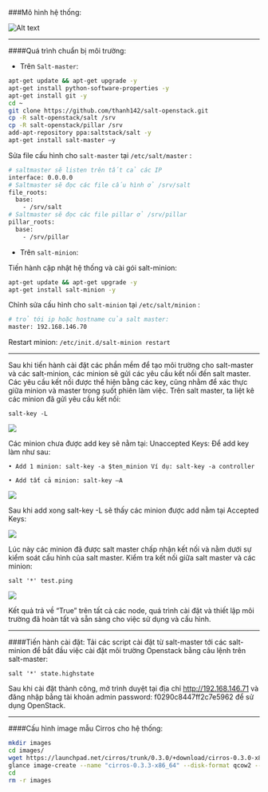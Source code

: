 ###Mô hình hệ thống: 

![Alt text](http://i.imgur.com/KC6anmb.png)

------------------

####Quá trình chuẩn bị môi trường:

- Trên `Salt-master`:

 ```sh
 apt-get update && apt-get upgrade -y
 apt-get install python-software-properties -y
 apt-get install git -y
 cd ~
 git clone https://github.com/thanh142/salt-openstack.git
 cp -R salt-openstack/salt /srv
 cp -R salt-openstack/pillar /srv
 add-apt-repository ppa:saltstack/salt -y
 apt-get install salt-master –y
 ```

  Sửa file cấu hình cho `salt-master` tại `/etc/salt/master` :

 ```sh
 # saltmaster sẽ listen trên tất cả các IP 
 interface: 0.0.0.0
 # Saltmaster sẽ đọc các file cấu hình ở /srv/salt
 file_roots:
   base:
     - /srv/salt
 # Saltmaster sẽ đọc các file pillar ở /srv/pillar
 pillar_roots:
   base:
     - /srv/pillar
 ```

- Trên `salt-minion`:

 Tiến hành cập nhật hệ thống và cài gói salt-minion:

 ```sh
 apt-get update && apt-get upgrade -y
 apt-get install salt-minion -y
 ```

 Chỉnh sửa cấu hình cho `salt-minion` tại `/etc/salt/minion` :

 ```sh
 # trỏ tới ip hoặc hostname của salt master:
 master: 192.168.146.70
 ```

Restart minion: `/etc/init.d/salt-minion restart`

-------------------------------

Sau khi tiến hành cài đặt các phần mềm để tạo môi trường cho salt-master và các salt-minion, các minion sẽ gửi các yêu cầu kết nối đến salt master. Các yêu cầu kết nối được thể hiện bằng các key, cũng nhằm để xác thực giữa minion và master trong suốt phiên làm việc. Trên salt master, ta liệt kê các minion đã gửi yêu cầu kết nối: 

 `salt-key -L`

![](http://img.prntscr.com/img?url=http://i.imgur.com/E3aVofN.png)

Các minion chưa được add key sẽ nằm tại: Unaccepted Keys: Để add key làm như sau:

    • Add 1 minion: salt-key -a $ten_minion Ví dụ: salt-key -a controller

    • Add tất cả minion: salt-key –A

![](http://img.prntscr.com/img?url=http://i.imgur.com/Sgfy8Xz.png)

Sau khi add xong salt-key -L sẽ thấy các minion được add nằm tại Accepted Keys:

![](http://img.prntscr.com/img?url=http://i.imgur.com/VgHhizT.png)


Lúc này các minion đã được salt master chấp nhận kết nối và nằm dưới sự kiểm soát cấu hình của salt master. Kiểm tra kết nối giữa salt master và các minion:

`salt '*' test.ping`

![](http://img.prntscr.com/img?url=http://i.imgur.com/ssjwTgq.png)


Kết quả trả về “True” trên tất cả các node, quá trình cài đặt và thiết lập môi trường đã hoàn tất và sẵn sàng cho việc sử dụng và cấu hình.

------------------------

####Tiến hành cài đặt:
Tải các script cài đặt từ salt-master tới các salt-minion để bắt đầu việc cài đặt môi trường Openstack bằng câu lệnh trên salt-master:

`salt '*' state.highstate`

Sau khi cài đặt thành công, mở trình duyệt tại địa chỉ http://192.168.146.71 và đăng nhập bằng tài khoản admin password: f0290c8447ff2c7e5962 để sử dụng OpenStack.

-----------------

####Cấu hình image mẫu Cirros cho hệ thống:

```sh
mkdir images
cd images/
wget https://launchpad.net/cirros/trunk/0.3.0/+download/cirros-0.3.0-x86_64-disk.img
glance image-create --name "cirros-0.3.3-x86_64" --disk-format qcow2 --container-format bare --is-public True --progress < cirros-0.3.0-x86_64-disk.img
cd  
rm -r images
```
